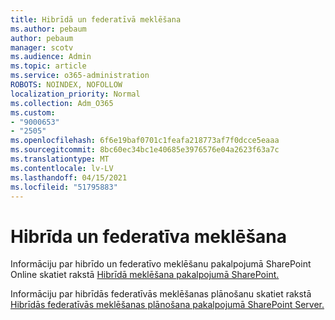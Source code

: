 ```yaml
---
title: Hibrīdā un federatīvā meklēšana
ms.author: pebaum
author: pebaum
manager: scotv
ms.audience: Admin
ms.topic: article
ms.service: o365-administration
ROBOTS: NOINDEX, NOFOLLOW
localization_priority: Normal
ms.collection: Adm_O365
ms.custom:
- "9000653"
- "2505"
ms.openlocfilehash: 6f6e19baf0701c1feafa218773af7f0dcce5eaaa
ms.sourcegitcommit: 8bc60ec34bc1e40685e3976576e04a2623f63a7c
ms.translationtype: MT
ms.contentlocale: lv-LV
ms.lasthandoff: 04/15/2021
ms.locfileid: "51795883"
---
```

# <a name="hybrid-and-federated-searches"></a>Hibrīda un federatīva meklēšana 

Informāciju par hibrīdo un federatīvo meklēšanu pakalpojumā SharePoint Online skatiet rakstā [Hibrīdā meklēšana pakalpojumā SharePoint.](https://docs.microsoft.com/sharepoint/hybrid/hybrid-search-in-sharepoint)

Informāciju par hibrīdās federatīvās meklēšanas plānošanu skatiet rakstā [Hibrīdās federatīvās meklēšanas plānošana pakalpojumā SharePoint Server.](https://docs.microsoft.com/sharepoint/hybrid/plan-hybrid-federated-search)